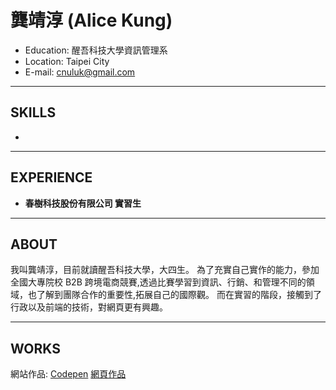 # 龔靖淳 (Alice Kung)

* Education: 醒吾科技大學資訊管理系
* Location: Taipei City
* E-mail: cnuluk@gmail.com

---

## SKILLS

*

---

## EXPERIENCE

* **春樹科技股份有限公司 實習生**
  
---

## ABOUT

我叫龔靖淳，目前就讀醒吾科技大學，大四生。
為了充實自己實作的能力，參加全國大專院校 B2B 跨境電商競賽,透過比賽學習到資訊、行銷、和管理不同的領域，也了解到團隊合作的重要性,拓展自己的國際觀。
而在實習的階段，接觸到了行政以及前端的技術，對網頁更有興趣。



---

## WORKS

網站作品:
[Codepen](https://codepen.io/iypqqvmt/)
[網頁作品](https://campaign.friendo.com.tw/thechef?utm_source=Friendo&utm_medium=Banner&utm_campaign=Golden)